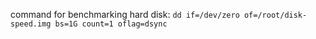 

command for benchmarking hard disk: `dd if=/dev/zero of=/root/disk-speed.img bs=1G count=1 oflag=dsync`
